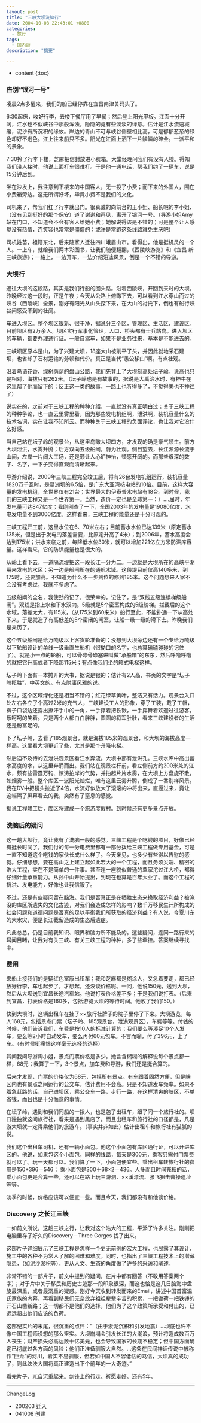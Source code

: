```yaml
---
layout: post
title: "三峡大坝洗脑行"
date: 2004-10-08 22:43:01 +0800
categories:
  - 旅行
tags:
  - 国内游 
description: "摘要"

---
```

* content
{:toc}

### 告别“银河一号”
凌晨2点多醒来，我们的船已经停靠在宜昌南津关码头了。

6:30起床，收好行李，去楼下餐厅用了早餐；然后登上阳光甲板。江面十分开阔，江水也不似峡谷中那般浑浊，隐隐的竟有些淡淡的绿意。估计是江水流速减缓，泥沙有所沉积的缘故。岸边的青山不可与峡谷侧壁相比高，可是郁郁葱葱的绿色却好不逊色。江上往来船只不多。阳光在江面上洒下一片鳞鳞的碎金。一派平和的景象。

7:30拎了行李下楼，芝麻把信封放进小费箱。大堂经理问我们有没有人接。得知我们没人接时，他说上面打车很难打。于是他一通电话，帮我们约了一辆车，说是15分钟后到。

坐在沙发上，我注意到下楼来的中国客人，无一投了小费；而下来的外国人，围在小费箱旁边。这无所谓好坏，毕竟小费不是我们的文化。

司机来了，帮我们扛了行李就出门。很真诚的向前台的王小姐、船长吧的李小姐、（没有见到挺好的那个保安）道了谢谢和再见，离开了银河一号。（导游小姐Amy站在门口，不知道会不会有客人给她小费；她解说得该是不错的；可是整个让人感觉没有热情，连笑容也常常是僵僵的；或许是常跑这条线路难免生厌吧）

司机姓苗，祖籍东北，后来随家人迁往四川峨眉山市。看得出，他是挺机灵的一个人。一上车，就给我们两本彩图书，让我们随便翻翻，《西陵峡游览》和《宜昌 新三峡旅游》；一路上，一边开车，一边介绍沿途风景，倒是一个不错的导游。

### 大坝行
通往大坝的这段路，其实是我们行船的回头路。沿着西陵峡，开回到来时的大坝。昨晚经过这一段时，正是午夜；今天从公路上俯瞰下去，可以看到江水穿山而过的峡谷（西陵峡）全景，刚好有阳光从山头探下来，在大山的衬托下，倒也有船行峡谷间感受不到的壮阔。

车进入坝区。整个坝区很新、很干净，据说分三个区，管理区、生活区、建设区。目前坝区有2万余人。坝区实行军事化管理，入口、桥头都有士兵站岗。进入坝区的车辆，都要办理通行证。一般自驾车，如果不是业务往来，基本是不能进去的。

三峡坝区原本是山，为了兴建大坝，18座大山被削平了头，并因此就地采石建坝，也省却了石材运输的劳顿和代价。真正是当代“愚公移山”啊。有点壮观。

沿着鸟语花香、绿树荫荫的盘山公路，我们先登上了大坝制高处坛子岭。说高也只是相对，海拔只有262米。（坛子岭也是有故事的，据说是大禹治水时，有神牛在这里帮了他而留下的；反正这一类的故事，一路上也听得多了，不觉得美也不神往了）

说实在的，之前对于三峡工程的种种介绍，一直就没有真正明白过；关于三峡工程的种种争论，也一直云里雾里着，因为那些发电机组啊，泄洪啊，装机容量什么的技术名词，实在让我不知所云。而种种关于三峡工程的负面评论，也让我对它没什么好感。

当自己站在坛子岭的观景台，从这里鸟瞰大坝四方，才发现的确是豪气顿生。前方大坝泄洪，水雾升腾；后方双向五级船闸，蔚为壮观。侧目望去，长江源源长流于山间，左岸一片阔大工场，还是颇让人心旷神怡，顿感开阔的。而那些艰深的数字、名字，一下子变得直观而清晰起来。

导游介绍说，2009年三峡工程完全竣工后，将有26台发电机组运行，装机容量1820万千瓦时，是葛洲坝的6.5倍，是广东大亚湾核电站的10倍。目前，这样大容量的发电机组，全世界仅有21台；世界最大的伊泰普水电站有18台。到时候，我们的三峡工程又是一个世界第一。当然，造价一定也是全球第一：）….届时，年发电量可达847亿度；我刚刚查了一下，全国2003年的发电量是19080亿度，水电发电量不到3000亿度。这样看来，三峡工程的能量还是十分可观的。

三峡工程开工前，这里水位在6、70米左右；目前蓄水水位已达139米（原定蓄水135米，但是出于发电的落差需要，比原定升高了4米）；到2006年，蓄水高度会达到175米；洪水来临之前，每降低水位30米，就可以增加221亿立方米防洪库容量。这样看来，它的防洪能量也是很大的。

从岭上看下去，一道隔流堤把这一段长江一分为二。一边就是大坝所在的高峡平湖用来发电的水区；另一边是船闸所在的通航水域。这段堤目前仅高140多米，到175时，还要加高。不知道为什么不一步到位的修到185米。这个问题想来人家不会没有考虑过，我就不多虑了。

五级船闸的全名，我使劲的记了，很荣幸的，记住了，是“双线五级连续梯级船闸”。双线是指上水和下水双向。5级就是5个密室构成的5级阶梯。拦截后的这个水域，落差太大，有115米，（从175米到60来米）船行至此，不能扑通一下从高处下来，于是就造了有高低差的5个密闭的闸室，让船一级一级的滑下去。昨晚我们是亲历了。

这个五级船闸是给万吨级以上客货轮准备的；没想到大坝旁边还有一个专给万吨级以下轮船设计的单线一级垂直生船机（很拗口的名字，也总算磕磕碰碰的记住了）。就是小一点的轮船，可以骨碌骨碌塞进叫做“承船箱”的东东，然后呼噜呼噜的就把它升高或者下降那115米；有点像我们坐的箱式电梯这样。

坛子岭下面有一本摊开的大书，据说是银的；估计有2人高，书页的文字是“坛子岭揽胜”，中英文的。有点附庸风雅的说。

不过，这个区域绿化还是相当不错的；红花绿草黄叶，整洁又有活力。观景台入口处左右各立了个高过2米的充气人，三峡建设工人的形象，穿了工装，戴了工帽，裤子口袋边还露出擦汗手巾的一角，一手撑着把铁锹，一手挥舞着欢迎过往游客，乐呵呵的笑着。只是两个人都白白胖胖，圆圆的将军肚肚，看来三峡建设者的生活还是粉富足的。

下了坛子岭，去看了185观景台，就是海拔185米的观景台，和大坝的海拔高度一样高。这里看大坝更近了些，尤其是那个升降电梯。

然后迫不及待的去泄洪观景区看江水奔流。大坝中部有泄洪孔。三峡水库中高出蓄水高度的水，从这里奔涌而出。我们站在观景栏杆前，看左侧前方约200米处的江水，颇有些雷霆万钧、惊涛拍岸的气势，并拍起片片水雾，在大坝上方盘旋不散，如烟雾一般。整个库区一派阳光灿烂，唯有这里云雾升腾，倒成了一番别样风景。我在DV中把镜头拉近了4倍，水流好似放大了滚滚的冲将出来，直逼过来，竟让这端隔了屏幕看去的我，突然有了窒息的感觉。

据说工程竣工后，库区将建成一个旅游度假村。到时候还有更多景点开放。

### 洗脑后的疑问
这一趟大坝行，竟让我有了洗脑一般的感觉。三峡工程是个吃钱的项目，好像已经有挺长时间了，我们付的每一分电费里都有一部分拨给三峡工程做专用基金，可是一直不知道这个吃钱的家伙长成什么样了。今天亲见，也多少有些得以告慰的感觉。仔细想想，要在高山之上建立起如此宏大的一个工程，而且务须尖端、精密的浩大工程，实在不是简单的一件事。甚至连一座貌似普通的覃家沱过江大桥，都得仔细计量承重能力。从孙中山开始提出，到现在也算是百年大业了。而这个工程的抗洪、发电能力，好像也让我信服了。

不过，还是有些疑问留在脑海。我们是否真正是在牺牲生态来换取经济利益？被淹没的库区所遗失的文化古迹，对我们会造成怎样的影响？数千万移民生计所构成的社会问题和道德问题是否真的足以平衡我们所获取的经济利益？有人说，今夏川东的大水灾，便是长江截留造成的生态后遗症。

凡此总总，仍是目前我知识、眼界和脑力所不能及的。这些疑问，连同一路行来的耳闻目睹，让我对有关三峡、有关三峡工程的种种，多了些牵挂。答案继续寻找中。

### 费用
来船上接我们的是辆红色富康出租车；我和芝麻都是糊涂人，又急着要走，都已经放好行李，车也起步了，才想起，还没谈价格呢。一问，他说150元，送到大坝，然后从大坝送到宜昌长途汽车站。他说打表价格差不多；于是我们说打表。（后来到宜昌，打表价格是160多，包括游览大坝的等待时间。他收了我们150。）

快到大坝时，这辆出租车在挂了××旅行社牌子的院子里停了下来。大坝游览，每人168元，包括景点门票（坛子岭、185观景台，泄洪观景区），车费等等。付钱的时候，他们告诉我们，车费是按10人的标准计算的；我们要么等凑足10个人发车，要么等2小时自动发车，要么再付60元包车。不言而喻，付了396元，上了车。（有时候挺痛恨这样毫无选择的选择）

其间我问导游陶小姐，景点门票价格是多少。她含含糊糊的解释说每个景点都一样，68元；我算了一下，3个景点，加车费和导游，我们还是挺合算的。

后来才发现，门票的价格仅为68元，包括所有景点。有车跟着固然方便，但是峡区内也有景点之间运行的公交车，估计费用不会高。只是不知道发车频率。如果不着急赶路的话，自己进坝区，乘公交车一路，步行一路，在这样清爽的峡区，不单省钱，而且也是十分惬意的事情。

在坛子岭，遇到和我们同船的一拨人，也是包了出租车，跟了同一个旅行社的。坝口独独就这间旅行社，看来是遇到黑店了。而且出租车和旅行社的口径都是，凡是游大坝就一定得乘他们的旅游车。（事实并非如此）估计出租车和旅行社有猫腻的说。

我们这个出租车司机，还有一辆小面包。他这个小面包有库区通行证，可以开进库区的。他说，如果包这个小面包，同样的线路，每天是300元，乘客只需付门票费就可以了。玩一天都可以。我们算了一下，小面包便宜些。乘出租车转旅行社的费用是150+396＝546； 乘小面包是300＋68×2＝436。人多而且时间充裕的话，乘小面包更是合算一些，还可以在路上玩三游洞、××溪漂流、张飞狙击曹操遗址等等。

淡季的时候，价格应该可以便宜一些。而且今天，我们都没有和他谈价格。

### Discovery 之长江三峡

一如前文所说，这趟三峡之行，让我对这个浩大的工程，平添了许多关注。刚刚把电脑里存了好久的Discovery－Three Gorges 找了出来。

这部片子详细展示了三峡工程是怎样一个史无前例的宏大工程，也展露了其设计、施工中的各种不为常人了解的困难和难度。同时，也指出了三峡工程技术上的潜藏隐患，（如泥沙淤积等），更从人文、生态的角度做了许多的采访和阐述。

非常不错的一部片子，前文中提到的疑问，在片中都有回答（不敢用答案两个字）；对于片中关于移民和历史古迹那一段印象很深，而这也恰是这几日脑海中盘旋最深重，或者最沉重的疑惑。刚好今天收到转发而来的Email，讲述中国首富温氏家族的内幕，再看到移民们无奈放弃祖祖辈辈辛苦的积累，一把锄荷一把铁锤的开石山凿新路；这一切都不是他们的选择，他们为了这个政策所承受和付出的，已远远超出他们应该的负荷。

这部纪实片的末尾，很沉重的点评：”（由于淤泥沉积和引发地震）…坝底也许不像中国工程师设想的那么坚实。大坝崩塌会引发长江的大潮浪，预计将造成数百万人丧生；财产损失必高达数十亿美元，也会导致国家的长期不稳定；但中国方面确定已彻底过各方面的风险；他们正准备驯服大自然。…这条在民间神话传说中被称作“巨龙”的河川，着实不易驯服，但若如中国人不容低估的笃信，大坝真的成功了，则此泱泱大国将真正建造出下个前年的一大奇迹。”

看完片子，兀自沉重起来。剑锋上的行走。祈愿走好。还有5年。


----

ChangeLog

- 200203 迁入
- 041008 创建
